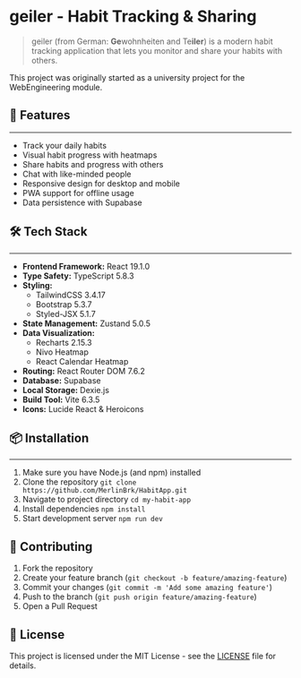 # geiler - Habit Tracking & Sharing

> geiler (from German: **Ge**wohnheiten and Te**iler**) is a modern habit tracking application that lets you monitor and
> share your habits with others.

This project was originally started as a university project for the WebEngineering module.

## 🚀 Features

---

- Track your daily habits
- Visual habit progress with heatmaps
- Share habits and progress with others
- Chat with like-minded people
- Responsive design for desktop and mobile
- PWA support for offline usage
- Data persistence with Supabase

## 🛠️ Tech Stack

---

- **Frontend Framework:** React 19.1.0
- **Type Safety:** TypeScript 5.8.3
- **Styling:**
    - TailwindCSS 3.4.17
    - Bootstrap 5.3.7
    - Styled-JSX 5.1.7
- **State Management:** Zustand 5.0.5
- **Data Visualization:**
    - Recharts 2.15.3
    - Nivo Heatmap
    - React Calendar Heatmap
- **Routing:** React Router DOM 7.6.2
- **Database:** Supabase
- **Local Storage:** Dexie.js
- **Build Tool:** Vite 6.3.5
- **Icons:** Lucide React & Heroicons

## 📦 Installation

---

1. Make sure you have Node.js (and npm) installed
2. Clone the repository ```git clone https://github.com/MerlinBrk/HabitApp.git```
3. Navigate to project directory ```cd my-habit-app```
4. Install dependencies ```npm install```
5. Start development server ```npm run dev```

## 🤝 Contributing

1. Fork the repository
2. Create your feature branch (`git checkout -b feature/amazing-feature`)
3. Commit your changes (`git commit -m 'Add some amazing feature'`)
4. Push to the branch (`git push origin feature/amazing-feature`)
5. Open a Pull Request

## 📄 License

This project is licensed under the MIT License - see the [LICENSE](LICENSE) file for details.

